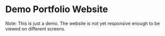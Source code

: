 # Demo Portfolio Website

Note: This is just a demo. The website is not yet responsive enough to be viewed on different screens.